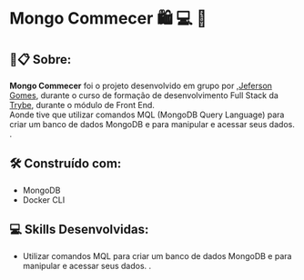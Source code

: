 # Mongo Commecer :shopping: :computer: :leaves:


##  🚀📋 Sobre:

**Mongo Commecer** foi o projeto desenvolvido em grupo por ,[Jeferson Gomes](https://www.linkedin.com/in/jefersongjr/),
durante o curso de formação de desenvolvimento Full Stack da [Trybe](https://www.betrybe.com/), durante o módulo de Front End. <br>
Aonde tive que utilizar comandos MQL (MongoDB Query Language) para criar um banco de dados MongoDB e para manipular e acessar seus dados. .

## 🛠️ Construído com: 

* MongoDB
* Docker CLI

## :computer: Skills Desenvolvidas:

* Utilizar comandos MQL para criar um banco de dados MongoDB e para manipular e acessar seus dados. .

